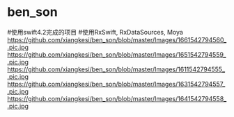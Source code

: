 # ben_son
#使用swift4.2完成的项目
#使用RxSwift, RxDataSources, Moya
https://github.com/xiangkesi/ben_son/blob/master/Images/1661542794560_.pic.jpg
https://github.com/xiangkesi/ben_son/blob/master/Images/1651542794559_.pic.jpg
https://github.com/xiangkesi/ben_son/blob/master/Images/1611542794555_.pic.jpg
https://github.com/xiangkesi/ben_son/blob/master/Images/1631542794557_.pic.jpg
https://github.com/xiangkesi/ben_son/blob/master/Images/1641542794558_.pic.jpg
